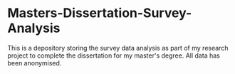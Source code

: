 # Masters-Dissertation-Survey-Analysis
This is a depository storing the survey data analysis as part of my research project to complete the dissertation for my master's degree. All data has been anonymised. 
